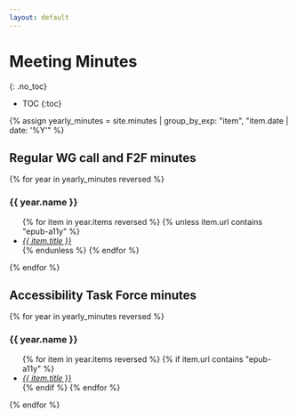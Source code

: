 ```yaml
---
layout: default
---
```


# Meeting Minutes
{: .no_toc}

* TOC
{:toc}


{% assign yearly_minutes = site.minutes | group_by_exp: "item", "item.date | date: '%Y'" %}

## Regular WG call and F2F minutes

{% for year in yearly_minutes reversed %}

### {{ year.name }}

<ul>
{% for item in year.items reversed %}
  {% unless item.url contains "epub-a11y"  %}
      <li><a href="{{ site.baseurl }}{{ item.url }}"><em>{{ item.title }}</em></a></li>
  {% endunless %}
{% endfor %}
</ul>

{% endfor %}

## Accessibility Task Force minutes

{% for year in yearly_minutes reversed %}

### {{ year.name }}

<ul>
{% for item in year.items reversed %}
  {% if item.url contains "epub-a11y"  %}
      <li><a href="{{ site.baseurl }}{{ item.url }}"><em>{{ item.title }}</em></a></li>
  {% endif %}
{% endfor %}
</ul>

{% endfor %}

